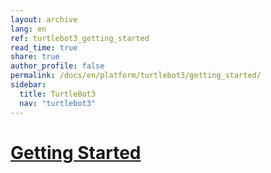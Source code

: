 ```yaml
---
layout: archive
lang: en
ref: turtlebot3_getting_started
read_time: true
share: true
author_profile: false
permalink: /docs/en/platform/turtlebot3/getting_started/
sidebar:
  title: TurtleBot3
  nav: "turtlebot3"
---
```


<div style="counter-reset: h1 19"></div>

# [Getting Started](#getting-started)



